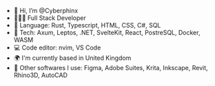 - 👋 Hi, I’m @Cyberphinx
- 🧛🏽‍♀️ Full Stack Developer
- 🌱 Language: Rust, Typescript, HTML, CSS, C#, SQL
- 🌳 Tech: Axum, Leptos, .NET, SvelteKit, React, PostreSQL, Docker, WASM
- 💻 Code editor: nvim, VS Code
- 🌍 I'm currently based in United Kingdom
- 🔧 Other softwares I use: Figma, Adobe Suites, Krita, Inkscape, Revit, Rhino3D, AutoCAD

<!---
Cyberphinx/Cyberphinx is a ✨ special ✨ repository because its `README.md` (this file) appears on your GitHub profile.
You can click the Preview link to take a look at your changes.
--->
